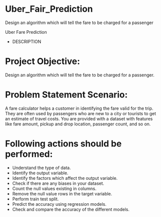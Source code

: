 # Uber_Fair_Prediction
Design an algorithm which will tell the fare to be charged for a passenger

Uber Fare Prediction

- DESCRIPTION

# Project Objective: 
Design an algorithm which will tell the fare to be charged for a passenger.

# Problem Statement Scenario: 
A fare calculator helps a customer in identifying the fare valid for the trip. They are often used by passengers who are new to a city or tourists to get an estimate of travel costs. You are provided with a dataset with features like fare amount, pickup and drop location, passenger count, and so on.

# Following actions should be performed:
* Understand the type of data.
* Identify the output variable.
* Identify the factors which affect the output variable.
* Check if there are any biases in your dataset.
* Count the null values existing in columns.
* Remove the null value rows in the target variable.
* Perform train test split.
* Predict the accuracy using regression models.
* Check and compare the accuracy of the different models.

 

